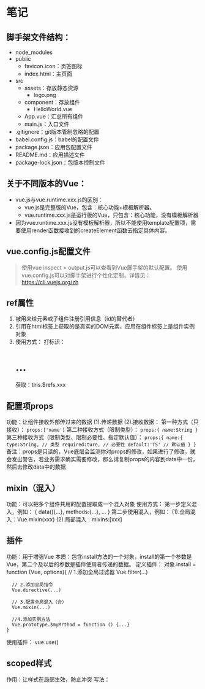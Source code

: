 # 笔记

## 脚手架文件结构：
  - node_modules
  - public
      + favicon.icon：页签图标
      + index.html：主页面
  - src
    + assets：存放静态资源
      + logo.png
    + component：存放组件
      + HelloWorld.vue
    + App.vue：汇总所有组件
    + main.js：入口文件
  - .gitignore：git版本管制忽略的配置
  - babel.config.js：babel的配置文件
  - package.json：应用包配置文件
  - README.md：应用描述文件
  - package-lock.json：包版本控制文件

## 关于不同版本的Vue：
  - vue.js与vue.runtime.xxx.js的区别：
    + vue.js是完整版的Vue，包含：核心功能+模板解析器。
    + vue.runtime.xxx.js是运行版的Vue，只包含：核心功能，没有模板解析器
  - 因为vue.runtime.xxx.js没有模板解析器，所以不能使用template配置项，需要使用render函数接收到的createElement函数去指定具体内容。

## vue.config.js配置文件
  > 使用vue inspect > output.js可以查看到Vue脚手架的默认配置。
  > 使用vue.config.js可以对脚手架进行个性化定制，详情见：https://cli.vuejs.org/zh

## ref属性
  1. 被用来给元素或子组件注册引用信息（id的替代者）
  2. 引用在html标签上获取的是真实的DOM元素，应用在组件标签上是组件实例对象
  3. 使用方式：
     打标识：<h1 ref="xxx">...</h1>
     获取：this.$refs.xxx

## 配置项props
  功能：让组件接收外部传过来的数据
    (1).传递数据
      <Demo name="xxx"/>
    (2).接收数据：
      第一种方式（只接收）：
        ```
        props:['name']
        ```
      第二种接收方式（限制类型）：
        ```
        props:{
          name:String
        }
        ```
      第三种接收方式（限制类型、限制必要性、指定默认值）：
        ```
        props:{
          name:{
            type:String, // 类型
            required:ture, // 必要性
            default:'TS' // 默认值
          }
        }
        ```
  备注：props是只读的，Vue底层会监测你对props的修改，如果进行了修改，就会发出警告，若业务需求确实需要修改，那么请复制props的内容到data中一份，然后去修改data中的数据

## mixin（混入）
  功能：可以把多个组件共用的配置提取成一个混入对象
  使用方式：
    第一步定义混入，例如：
      {
        data(){...},
        methods:{...},
        ...
      }
    第二步使用混入，例如：
      (1).全局混入：Vue.mixin(xxx)
      (2).局部混入：mixins:[xxx]

## 插件
  功能：用于增强Vue
  本质：包含install方法的一个对象，install的第一个参数是Vue，第二个及以后的参数是插件使用者传递的数据。
  定义插件：
    对象.install = function (Vue, options){
      // 1.添加全局过滤器
      Vue.filter(...)

      // 2.添加全局指令
      Vue.directive(...)

      // 3.配置全局混入（合）
      Vue.mixin(...)

      //4.添加实例方法
      Vue.prototype.$myMrthod = function () {...}
    }
  使用插件：
    vue.use()

## scoped样式
  作用：让样式在局部生效，防止冲突
  写法：<style scoped>

## 总结todoList案例
  1. 组件化编码流程：
    (1).拆分静态组件：组件要按照功能点拆分，命名不要与html元素冲突
    (2).实现动态组件：考虑好数据的存放位置，数据是一个组件在用，则放在组件自身即可；一些组件在用，则放在他们共同的父组件上**(状态提升)**
    (3).实现交互：从绑定事件开始。
  2. props适用于：
    (1).父组件==>子组件 通信
    (2).子组件==>父组件 通信（要求父先给子一个函数）
  3. 使用v-model时要切记：v-model绑定的值不能是props传过来的值，因为props是不可以修改的
  4. props传过来的若是对象类型的值，修改对象中的属性时Vue不会报错，但不推荐这样做

## webStorage
  1. 存储内容的大小一般支持5MB左右（不同浏览器可能还不一样）
  2. 浏览器端通过Window.sessionStorage和Window.localStorage属性来实现本地存储机制
  3. 相关API：
    1. `xxxStorage.setItem('key', 'value');`
      该方法接收一个键和值作为参数，会把键值对添加到存储中，如果键名存在，则更新其对应的值。
    2. `xxxStorage.getItem('key');`
      该方法接收一个键名作为参数，返回键名对应的值
    3. `xxxStorage.removeItem('key');`
      该方法接收一个键名作为参数，并把该键值对从存储中删除
    4. `xxxStorage.clear();`
      该方法会清空存储中的所有数据

  4. 备注：
    1. SessionStorage存储的内容会随着浏览器窗口关闭儿消失
    2. LocalStorage存储的内容，需要手动清除才回消失
    3. `xxxStorage.getItem('key');`如果key对应的value获取不到，那么返回的值是null
    4. `JSON.parse(null)`的结果依然是null

## 组件的自定义事件
  1. 一种组件间通信的方式，适用于：子组件 ==> 父组件
  2. 使用场景：A是父组件，B是子组件，B想给A传数据，那么就要在A中给B绑定自定义事件**（事件的回调在A中）**
  3. 绑定自定义事件：
    (1).第一种方式，在父组件中：`<Demo @test="testFun"/>`或`<Demo v-on:test="testFun"/>`
    (2).第二种方式，在父组件中：
    ```
    <Demo ref = 'demo' />
    .........

    mounted(){
      this.$refs.xxx.$on('test',this.testFun)
    }
    ```
  4. 触发自定义事件：`this.$emit('test',数据)`
  5. 解绑自定义事件：`this.$off('test')`
  6. 组件上也可以绑定原生DOM事件，需要使用`native`修饰符
  7. 注意：通过`this.$refs.$on('test',this.testFun)`绑定自定义事件时，回调要么配置在methods中，要么用箭头函数，否则this指向会出现问题

## 全局事件总线(GlobalEventBus)
  1. 一种组件间通信的方式。适用于**任意组件间通信**
  2. 安装全局事件总线：
    ```
    new Vue({
      ......
      beforeCreate() {
        Vue.prototype.$bus = this //安装全局事件总线，$bus就是当前应用的vm
      }
      ......
    })
    ```
  3. 使用事件总线：
    1. 接收数据：A组件想接收数据，则在A组件中给$bus绑定自定义事件，事件的回调留在A组件自身。
    ```
    methods(){
      demo(data){
        ......
      }
    },
    mounted(){
      this.$bus.$on('xxx',this.demo)
    }
    ```
    2. 提供数据：`this.$bus.$emit('xxx',数据)`
  4. 最好在beforeDestroy钩子中，用$off去解绑当前组件所用到的事件

## 消息订阅与发布（pubsub）
  1. 一种组件间通信的方式，适用于任意组件间通信
  2. 使用步骤：
    1. 安装pubsub：`npm i pubsub-js`
    2. 引入：`import pubsub from 'pubsub-js'`
    3. 接收数据：A组件想接收数据，则在A组件中订阅消息，订阅的回调留在A组件自身
    ```
    methods(){
      demo(data){...}
    }
    mounted(){
      this.pid = pubsub.subscribe('xxx',this.demo) //订阅消息
    }
    ```
    4. 提供数据：pubsub.publish('xxx',数据)
    5. 最好在beforeDestroy钩子中，用pubsub.unsubscribe(pid)去**取消订阅**

## nextTick
  1. 语法：`this.$nextTick(回调函数)`
  2. 作用：在下一次DOM更新结束后执行其指定的回调
  3. 什么时候用：当改变数据后，要基于更新后的新DOM进行某些操作时，要在nextTick所指定的回调函数中执行

## Vue封装的过度与动画
  1. 作用：在插入、更新或移除DOM元素时，在合适的时候给元素添加样式类名
  2. 写法：
    1. 准备好样式：
      - 元素进入的样式：
        + v-enter：进入的起点
        + v-enter-active：进入的过程
        + v-enter-to：进入的终点
      - 元素离开的样式：
        + v-leave：离开的起点
        + v-leave-active：离开的过程
        + v-leave-to：离开的终点
    2. 使用<transition>包裹要过度的元素，并配置name属性：
      ```
      <transition name='hello'>
        <h1 v-show="isShow">hello</h1>
      </transition>
      ```
    3.备注：若多个元素需要过度，则需要使用：`<transition-group>`,且每个元素都要指定`key`值

## Vue脚手架配置代理
### 方法一
  在vue.config.js中添加如下配置：
    ```
    devServer:{
      proxy:'http://localhost:5000'
    }
    ```
  说明：
    1. 优点：配置简单，请求资源时直接发送给前端(8080)即可
    2. 缺点：不能配置多个代理，不能灵活的控制请求是否走代理
    3. 工作方式：若按照上述配置代理，当请求的前端不存在时，则该请求会转发给服务器（优先匹配前端资源）
### 方法二
  编写vue.config.js配置具体代理规则：
    ```
    module.exports = {
      devServer:{
        proxy:{
          '/api':{ //匹配所有以'/api'开头的请求路径
            target: 'http://localhost:5000', //代理目标的基础路径
            ws: true,
            changeOrigin: true,
            pathRewrite:{'^/api':''}
          },
          '/api2':{ //匹配所有以'/api2'开头的请求路径
            target: 'http://localhost:5001', //代理目标的基础路径
            ws: true,
            changeOrigin: true,
            pathRewrite:{'^/api':''}
          }
        }
      }
    }
    ```
    说明：
      1. 优点：可以配置多个代理，且可以灵活的控制请求是否走代理
      2. 缺点：配置略微繁琐，请求资源必须加前缀

## 插槽
  1. 作用：让父组件可以向子组件指定位置插入html结构，也是一种组件间通信的方式，适用于**父组件 ===> 子组件**
  2. 分类：默认插槽、具名插槽、作用域插槽
  3. 使用方式
    1. 默认插槽：
      ```
      父组件：
        <List>
          <div>html结构</div>
        </List>
      子组件：
        <template>
          <div>
            <slot>插槽默认内容</slot>
          </div>
        </template>
      ```
    2. 具名插槽
      ```
      父组件：
        <List>
          <template slot='demo1'>
            <div>html结构1</div>
          </template>
          <template slot='demo2'>
            <div>html结构2</div>
          </template>
        </List>
      子组件：
        <template>
          <div>
            <slot name="demo1">插槽默认内容</slot>
            <slot name="demo2">插槽默认内容</slot>
          </div>
        </template>
      ```
    3. 作用域插槽
      1. 理解：**数据在组件的自身，但根据数据生成的结构需要组件的使用者来决定。**
        ```
          父组件：
            <List>
              <template scope='demo'>
                <div>{{demo}}</div>
              </template>
            </List>
          子组件：
            <template>
              <div>
                <slot :demo="demo">插槽默认内容</slot>
              </div>
            </template>
        ```

## Vuex
  1. 概念
    在Vue中实现集中式状态（数据）管理的一个Vue插件，对vue应用中多个组件的共享状态进行集中式的管理（读/写），也是一种组件间通信的方式，且适用于任意组件间通信
  2. 何时使用？
    多个组件需要共享数据时
  3. 搭建Vuex环境
    1. 创建文件：`src/store/index.js`
      ```
        // 引入Vue核心库
        import Vue from 'vue'
        // 引入Vuex
        import Vuex from 'vuex'
        //应用Vuex插件
        Vue.use(Vuex)

        // 准备actions对象--响应组件中用户的动作
        const actions = {}
        // 准备mutations对象--修改state中的数据
        const mutations = {}
        // 准备state对象--保存具体的数据
        const state = {}

        // 创建并暴露store
        export default new Vuex.store({
          actions,
          mutations,
          state
        })
      ```
    2. 在`main.js`中创建vm时传入store配置项
      ```
        // 引入store
        import store from './store'

        // 创建vm
        new Vue({
          el:'#app',
          render: h => h(App),
          store
        })
      ```
  4. 基本使用
    1. 初始化数据、配置`actions`、配置`mutations`、操作文件`store.js`
    2. 组件中读取Vuex中的数据：`$store.state.sum`
    3. 组件中修改vuex中的数据：`$store.dispatch('actions中的方法名',数据)`或`$store.commit('mutations中的方法名',数据)`
    **备注：若没有网络请求或其他业务逻辑，组件中也可以越过actions，即不写`dispatch`，直接编写`commit`**
  5. getters的使用
    1. 概念：当前state中的数据需要经过加工后再使用时，可以使用getter加工
    2. 在`store.js`中追加`getters`配置
    3. 数组中读取数据：`$state.getters.xxx`
  6. 四个map方法的使用
    1. mapState方法：用于帮助我们映射`state`中的数据为计算属性
    2. mapGetter方法：用于帮助我们映射`getters`中的数据为计算属性
    3. mapActions方法：用于帮助我们生成与`actions`对话的方法。即：包含`$store.dispatch(xxx)`的函数
    4. mapMutations方法：用于帮助我们生成与`mutations`对话的方法。即：包含`$store.commit(xxx)`的函数
    **备注：mapActions与mapMutations使用时，若需要传递参数，需要在模板中绑定时间时传递好参数，否则参数是事件对象**
  7. 模块化+命名空间
    1. 目的：让代码更好维护，让多钟数据分类更加明确。
    2. 修改`store.js`
      ```
        const xxx1 = {
          namespaced: true,// 开启命名空间
          state:{x:1},
          actions:{},
          mutations:{},
          getters:{}
        }
        const xxx2 = {
          namespaced: true,// 开启命名空间
          state:{},
          actions:{},
          mutations:{},
          getters:{}
        }

        export default new Vuex.Store({
          modules: {
            xxx1,
            xxx2
          }
        })
      ```
    3. 开启命名空间后，组件中读取state数据
      ```
        // 自己直接读取
        this.$store.state.xxx1.x
        // 借助mapSta读取
        ...mapState('xxx1',['x'])
      ```
    43. 开启命名空间后，组件中读取getters数据
      ```
        // 自己直接读取
        this.$store.getters['xxx1/x']
        // 借助mapGetters读取
        ...mapGetters('xxx1',['x'])
      ```
    5. 开启命名空间后，组件中调用dispatch方法
      ```
        // 自己直接调用
        this.$store.dispatch['xxx1/..',value]
        // 借助mapActions调用
        ...mapActions('xxx1',{..:'..'})
      ```
    6. 开启命名空间后，组件中调用commit方法
      ```
        // 自己直接调用
        this.$store.state.xxx1.x
        // 借助mapMutations调用
        ...mapMutations('xxx1',{..:'...'})
      ```

## 路由
  1. 理解：一个路由（route）就是一组映射关系（key-value），多个路由需要路由器（router）进行管理。
  2. 前端路由：key是路径，value是组件。
  3. 基本使用：
    1. 安装vue-router，命令：`npm i vue-router`
    2. 应用插件：`Vue.use(VueRouter)`
    3. 编写router配置项：
      ```
        // 引入VueRouter
        import VueRouter from 'vue-router'
        // 引入组件
        import Xxx from '../components/Xxx'

        // 创建router实例对象，去管理一组一组的路由规则
        const router = new VueRouter({
          routes:[
            {
              path: '/Xxx',
              component: Xxx
            }
          ]
        })

        // 暴露router
        export default router
      ```
    4. 实现切换（active-class可配置高亮样式）
      ```
        <router-link active-class="active" to='/Xxx'></router-link>
      ```
    5. 指定展示位置
      ```
        <router-view></router-view>
      ```
  4. 几个注意点
    1. 路由组件通常存放在`views`文件夹，一般组件通常存放在`components`文件夹
    2. 通过切换，隐藏了的路由组件，默认是被销毁掉的，需要的时候再去挂载。
    3. 每个组件都有自己的`$route`属性，里面存储着自己的路由信息
    4. 整个应用只有一个router，可以通过组件的`$router`属性获取到
  5. 多级路由（嵌套路由）
    1. 配置路由规则，使用children配装项
      ```
        routes:[
          {
            path: '/Xxx',
            component: Xxx,
            children:[{
              path: 'Yyy',
              component: Yxx,
            }]
          }
        ]
      ```
    2. 跳转（要写完整路径）
      ```
        <router-link to='/Xxx/Yyy'>Yyy</router-link>
      ```
  6. 路由的query参数
    1. 传递参数
      ```
        <!-- 字符串写法 -->
        <router-link to="/aa/bb/cc?d=d&e=e"></router-link>
        <!-- 对象写法 -->
        <router-link :to="{
          path:'/aa/bb/cc'
          query:{
            d:d,
            e:e
          }
        }"></router-link>
      ```
    2. 接受参数：`$route.query.xxx`
  7. 命名路由
    1. 作用：可以简化路由的跳转
    2. 如何使用：
      1. 给路由命名
        ```
          {
            name:'xxx'
            path:'Xxx'
            component:Xxx
          }
        ```
      2. 简化跳转：
        ```
          <router-link :to="{name:'xxx'}"></router-link>
        ```
  8. 路由的params参数
    1. 配置路由，声明接受params参数
      ```
        {
          name:'xxx'
          path:'Xxx/:id/:name'
          component:'Xxx'
        }
      ```
    2. 传递参数
      ```
        <!-- 字符串写法 -->
        <router-link :to="/Xxx/12/adc"></router-link>
        <!-- 对象写法 -->
        <router-link :to="{
          name:'xxx'
          params:{
            id:12,
            name:'adc'
          }
        }"></router-link>
      ```
      **特别注意：路由携带params参数时，若使用to的对象写法，则不能使用path配置项，必须使用name配置**
    3. 接收参数：`$route.params.id`
  9. 路由的props配置
    1. 作用：让路由组件更方便的接收到参数
      ```
        {
          name:'xxx',
          path:'Xxx'
          component:xxx,
          // 第一种，值为对象
          // props:{id:'xx'}
          // 第二种，值为布尔值
          // props:ture
          // 第三种，值为函数
          props($route){
            return {
              id:$route.query.id
            }
          }
        }
      ```
  10. `<router-link>`的replace属性
    1. 作用：控制器由路由跳转时操作浏览器历史记录的模式
    2. 浏览器的历史记录有两种写入方式：分别为`push`和`replace`，`push`是追加历史记录，`replace`是替换当前记录，路由跳转的时候默认为`push`
    3. 如何开启`replacce`模式：`<router-link replace></router-link>`
  11. 编程式路由导航
    1. 作用：不借助`<router-link>`实现路由跳转，让路由跳转更灵活
    2. 具体编码：
      ```
        //$router的两个API
        this.$router.push({
          name:'xxx',
          params:{...}
        })
        this.$router.replace({
          name:'xxx',
          params:{...}
        })
      ```
  12. 缓存路由组件
    1. 作用：让不展示的路由组件保持挂载，不被销毁
    2. 具体编码：
      ```
        <keep-alive include='[组件名]'>
          <router-view></router-view>
        </keep-alive>
      ```